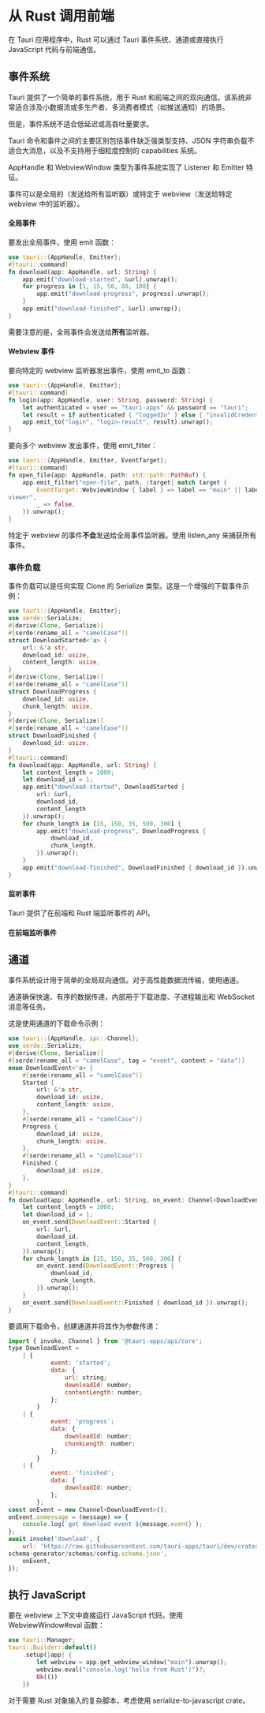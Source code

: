 # 从 Rust 调用前端

在 Tauri 应用程序中，Rust 可以通过 Tauri 事件系统、通道或直接执行 JavaScript 代码与前端通信。

## 事件系统

Tauri 提供了一个简单的事件系统，用于 Rust 和前端之间的双向通信。该系统非常适合涉及小数据流或多生产者、多消费者模式（如推送通知）的场景。

但是，事件系统不适合低延迟或高吞吐量要求。

Tauri 命令和事件之间的主要区别包括事件缺乏强类型支持、JSON 字符串负载不适合大消息，以及不支持用于细粒度控制的 capabilities 系统。

AppHandle 和 WebviewWindow 类型为事件系统实现了 Listener 和 Emitter 特征。

事件可以是全局的（发送给所有监听器）或特定于 webview（发送给特定 webview 中的监听器）。

#### 全局事件

要发出全局事件，使用 emit 函数：

```rust
use tauri::{AppHandle, Emitter};
#[tauri::command]
fn download(app: AppHandle, url: String) {
    app.emit("download-started", &url).unwrap();
    for progress in [1, 15, 50, 80, 100] {
        app.emit("download-progress", progress).unwrap();
    }
    app.emit("download-finished", &url).unwrap();
}
```

需要注意的是，全局事件会发送给**所有**监听器。

#### Webview 事件

要向特定的 webview 监听器发出事件，使用 emit_to 函数：

```rust
use tauri::{AppHandle, Emitter};
#[tauri::command]
fn login(app: AppHandle, user: String, password: String) {
    let authenticated = user == "tauri-apps" && password == "tauri";
    let result = if authenticated { "loggedIn" } else { "invalidCredentials" };
    app.emit_to("login", "login-result", result).unwrap();
}
```

要向多个 webview 发出事件，使用 emit_filter：

```rust
use tauri::{AppHandle, Emitter, EventTarget};
#[tauri::command]
fn open_file(app: AppHandle, path: std::path::PathBuf) {
    app.emit_filter("open-file", path, |target| match target {
        EventTarget::WebviewWindow { label } => label == "main" || label == "file-
viewer",
        _ => false,
    }).unwrap();
}
```

特定于 webview 的事件**不会**发送给全局事件监听器。使用 listen_any 来捕获所有事件。

### 事件负载

事件负载可以是任何实现 Clone 的 Serialize 类型。这是一个增强的下载事件示例：

```rust
use tauri::{AppHandle, Emitter};
use serde::Serialize;
#[derive(Clone, Serialize)]
#[serde(rename_all = "camelCase")]
struct DownloadStarted<'a> {
    url: &'a str,
    download_id: usize,
    content_length: usize,
}
#[derive(Clone, Serialize)]
#[serde(rename_all = "camelCase")]
struct DownloadProgress {
    download_id: usize,
    chunk_length: usize,
}
#[derive(Clone, Serialize)]
#[serde(rename_all = "camelCase")]
struct DownloadFinished {
    download_id: usize,
}
#[tauri::command]
fn download(app: AppHandle, url: String) {
    let content_length = 1000;
    let download_id = 1;
    app.emit("download-started", DownloadStarted {
        url: &url,
        download_id,
        content_length
    }).unwrap();
    for chunk_length in [15, 150, 35, 500, 300] {
        app.emit("download-progress", DownloadProgress {
            download_id,
            chunk_length,
        }).unwrap();
    }
    app.emit("download-finished", DownloadFinished { download_id }).unwrap();
}
```

#### 监听事件

Tauri 提供了在前端和 Rust 端监听事件的 API。

#### 在前端监听事件

## 通道

事件系统设计用于简单的全局双向通信。对于高性能数据流传输，使用通道。

通道确保快速、有序的数据传递，内部用于下载进度、子进程输出和 WebSocket 消息等任务。

这是使用通道的下载命令示例：

```rust
use tauri::{AppHandle, ipc::Channel};
use serde::Serialize;
#[derive(Clone, Serialize)]
#[serde(rename_all = "camelCase", tag = "event", content = "data")]
enum DownloadEvent<'a> {
    #[serde(rename_all = "camelCase")]
    Started {
        url: &'a str,
        download_id: usize,
        content_length: usize,
    },
    #[serde(rename_all = "camelCase")]
    Progress {
        download_id: usize,
        chunk_length: usize,
    },
    #[serde(rename_all = "camelCase")]
    Finished {
        download_id: usize,
    },
}
#[tauri::command]
fn download(app: AppHandle, url: String, on_event: Channel<DownloadEvent>) {
    let content_length = 1000;
    let download_id = 1;
    on_event.send(DownloadEvent::Started {
        url: &url,
        download_id,
        content_length,
    }).unwrap();
    for chunk_length in [15, 150, 35, 500, 300] {
        on_event.send(DownloadEvent::Progress {
            download_id,
            chunk_length,
        }).unwrap();
    }
    on_event.send(DownloadEvent::Finished { download_id }).unwrap();
}
```

要调用下载命令，创建通道并将其作为参数传递：

 

```javascript
import { invoke, Channel } from '@tauri-apps/api/core';
type DownloadEvent =
    | {
            event: 'started';
            data: {
                url: string;
                downloadId: number;
                contentLength: number;
            };
        }
    | {
            event: 'progress';
            data: {
                downloadId: number;
                chunkLength: number;
            };
        }
    | {
            event: 'finished';
            data: {
                downloadId: number;
            };
        };
const onEvent = new Channel<DownloadEvent>();
onEvent.onmessage = (message) => {
    console.log(`got download event ${message.event}`);
};
await invoke('download', {
    url: 'https://raw.githubusercontent.com/tauri-apps/tauri/dev/crates/tauri-
schema-generator/schemas/config.schema.json',
    onEvent,
});
```

## 执行 JavaScript

要在 webview 上下文中直接运行 JavaScript 代码，使用 WebviewWindow#eval 函数：

```rust
use tauri::Manager;
tauri::Builder::default()
    .setup(|app| {
        let webview = app.get_webview_window("main").unwrap();
        webview.eval("console.log('hello from Rust')")?;
        Ok(())
    })
```

对于需要 Rust 对象输入的复杂脚本，考虑使用 serialize-to-javascript crate。

